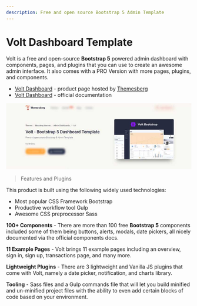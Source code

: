 ```yaml
---
description: Free and open source Bootstrap 5 Admin Template
---
```


# Volt Dashboard Template

 Volt is a free and open-source **Bootstrap 5** powered admin dashboard with components, pages, and plugins that you can use to create an awesome admin interface. It also comes with a PRO Version with more pages, plugins, and components.

* [Volt Dashboard](https://themesberg.com/product/admin-dashboard/volt-bootstrap-5-dashboard) - product page hosted by [Themesberg](https://appseed.us/agency/themesberg)
* [Volt Dashboard](https://themesberg.com/docs/volt-bootstrap-5-dashboard/getting-started/quick-start/) - official documentation

![Bootstrap Template - Volt Dashboard](../../.gitbook/assets/docs-cover-volt-dashboard.jpg)

> Features and Plugins

This product is built using the following widely used technologies:

* Most popular CSS Framework Bootstrap
* Productive workflow tool Gulp
* Awesome CSS preprocessor Sass

**100+ Components** - There are more than 100 free **Bootstrap 5** components included some of them being buttons, alerts, modals, date pickers, all nicely documented via the official components docs.

**11 Example Pages** - Volt brings 11 example pages including an overview, sign in, sign up, transactions page, and many more.

**Lightweight Plugins** - There are 3 lightweight and Vanilla JS plugins that come with Volt, namely a date picker, notification, and charts library.

**Tooling** - Sass files and a Gulp commands file that will let you build minified and un-minified project files with the ability to even add certain blocks of code based on your environment.

